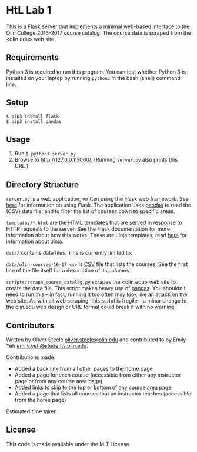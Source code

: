 # HtL Lab 1

This is a [Flask](http://flask.pocoo.org) server that implements a minimal web-based interface to the Olin College
2016-2017 course catalog. The course data is scraped from the <olin.edu> web site.


## Requirements

Python 3 is required to run this program.
You can test whether Python 3 is installed on your laptop by running `python3` in the bash (shell) command line.


## Setup

```
$ pip3 install flask
$ pip3 install pandas
```


## Usage

1. Run `$ python3 server.py`
2. Browse to <http://127.0.0.1:5000/>. (Running `server.py` also prints this URL.)


## Directory Structure

`server.py` is a web application, written using the Flask web framework.
See [here](http://flask.pocoo.org) for information on using Flask.
The application uses [pandas](http://pandas.pydata.org) to read the (CSV) data file,
and to filter the list of courses down to specific areas.

`templates/*.html` are the HTML templates that are served in response to HTTP requests to the server.
See the Flask documentation for more information about how this works.
These are Jinja templates; read [here](http://jinja.pocoo.org) for information about Jinja.

`data/` contains data files. This is currently limited to:

`data/olin-courses-16-17.csv` is [CSV](https://en.wikipedia.org/wiki/Comma-separated_values) file that lists the courses.
See the first line of the file itself for a description of its columns.

`scripts/scrape_course_catalog.py` scrapes the <olin.edu> web site to create the data file.
This script makes heavy use of [pandas](http://pandas.pydata.org).
You shouldn't need to run this – in fact, running it too often may look like an attack on the web site.
As with all web scraping, this script is fragile – a minor change to the olin.edu web design or URL format
could break it with no warning.


## Contributors

Written by Oliver Steele <oliver.steele@olin.edu> and contributed to by Emily Yeh <emily.yeh@students.olin.edu>.

Contributions made:
- Added a back link from all other pages to the home page
- Added a page for each course (accessible from either any instructor page or from any course area page)
- Added links to skip to the top or bottom of any course area page
- Added a page that lists all courses that an instructor teaches (accessible from the home page)

Estimated time taken: 



## License

This code is made available under the MIT License
